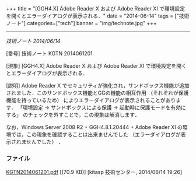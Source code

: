 +++
title = "[GGH4.X] Adobe Reader X および Adobe Reader XI で環境設定を開くとエラーダイアログが表示される．"
date = "2014-06-14"
tags = ["技術ノート"]
categories=["tech"]
banner = "img/technote.jpg"
+++

-------------------------------------------------------------------------------------------------

*技術ノート
2014/06/14*


[番号]
技術ノート KGTN 2014061201

[現象]
[GGH4.X] Adobe Reader X および Adobe Reader XI
で環境設定を開くとエラーダイアログが表示される．

[説明]
Adobe Reader X
でセキュリティが強化され，サンドボックス機能が追加されました．このサンドボックス機能とGGの機能の相互作用
（それぞれが保護機能を持っているため）
によりエラーダイアログが表示されることがあります． 「環境設定 →
サンドボックスによる保護 → 起動時に保護モードを有効にする」
のチェックを外すことで，この現象は解消します．

なお，Windows Server 2008 R2 + GGH4.8.1.20444 + Adobe Reader XI
の環境では，この現象を確認することは出来ませんでした
（エラーダイアログが表示されませんでした） ．


### ファイル





[KGTN2014061201.pdf](http://techreport.kitasp.net/attachments/download/1684/KGTN2014061201.pdf)
 [(70.9 KB)] [kitasp 技術センター, 2014/06/14
19:26]
